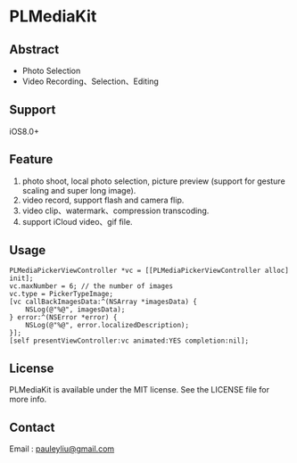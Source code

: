 # PLMediaKit

## Abstract
* Photo Selection
* Video Recording、Selection、Editing

## Support

iOS8.0+

## Feature

1. photo shoot, local photo selection, picture preview (support for gesture scaling and super long image).
3. video record, support flash and camera flip.
4. video clip、watermark、compression transcoding.
5. support iCloud video、gif file.

## Usage

```
PLMediaPickerViewController *vc = [[PLMediaPickerViewController alloc] init];
vc.maxNumber = 6; // the number of images
vc.type = PickerTypeImage;
[vc callBackImagesData:^(NSArray *imagesData) {
    NSLog(@"%@", imagesData);
} error:^(NSError *error) {
    NSLog(@"%@", error.localizedDescription);
}];
[self presentViewController:vc animated:YES completion:nil];
```

## License

PLMediaKit is available under the MIT license. See the LICENSE file for more info.

## Contact

Email : pauleyliu@gmail.com


